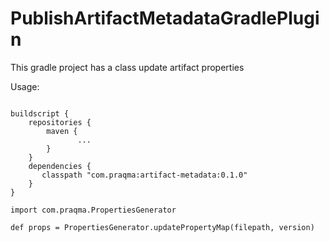 # PublishArtifactMetadataGradlePlugin
This gradle project has a class update artifact properties

Usage:

<pre><code>
buildscript {
    repositories {
        maven {
               ...
        }
    }
    dependencies {
       classpath "com.praqma:artifact-metadata:0.1.0"
    }
}

import com.praqma.PropertiesGenerator

def props = PropertiesGenerator.updatePropertyMap(filepath, version)
</code></pre>
